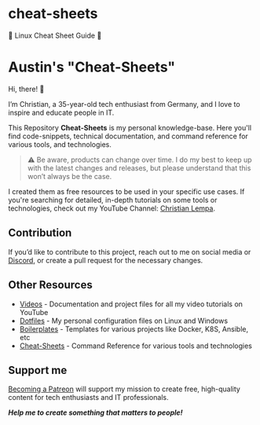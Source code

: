 # cheat-sheets
🐧 Linux Cheat Sheet Guide 🚀

# Austin's "Cheat-Sheets"

Hi, there! 👋

I’m Christian, a 35-year-old tech enthusiast from Germany, and I love to inspire and educate people in IT.

This Repository **Cheat-Sheets** is my personal knowledge-base. Here you'll find code-snippets, technical documentation, and command reference for various tools, and technologies.

> :warning: Be aware, products can change over time. I do my best to keep up with the latest changes and releases, but please understand that this won’t always be the case.

I created them as free resources to be used in your specific use cases. If you're searching for detailed, in-depth tutorials on some tools or technologies, check out my YouTube Channel: [Christian Lempa](https://www.youtube.com/@christianlempa).

## Contribution

If you’d like to contribute to this project, reach out to me on social media or [Discord](https://discord.gg/bz2SN7d), or create a pull request for the necessary changes.

## Other Resources

- [Videos](https://github.com/AustinMattix23712/videos) - Documentation and project files for all my video tutorials on YouTube
- [Dotfiles](https://github.com/AustinMattix23712/dotfiles) - My personal configuration files on Linux and Windows
- [Boilerplates](https://github.com/AustinMattix23712/boilerplates) - Templates for various projects like Docker, K8S, Ansible, etc
- [Cheat-Sheets](https://github.com/AustinMattix23712/cheat-sheets) - Command Reference for various tools and technologies

## Support me

[Becoming a Patreon](https://www.patreon.com/austinmattix11) will support my mission to create free, high-quality content for tech enthusiasts and IT professionals.

***Help me to create something that matters to people!***
